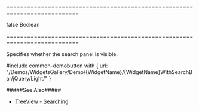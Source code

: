 ===========================================================================
<!--default-->false<!--/default-->
<!--type-->Boolean<!--/type-->
===========================================================================

<!--shortDescription-->
Specifies whether the search panel is visible. 
<!--/shortDescription-->

<!--fullDescription-->
#include common-demobutton with {
    url: "/Demos/WidgetsGallery/Demo/{WidgetName}/{WidgetName}WithSearchBar/jQuery/Light/"
}

#####See Also#####
- [TreeView - Searching](/Documentation/Guide/Widgets/TreeView/Search_Nodes/)
<!--/fullDescription-->